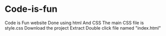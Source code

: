 # Code-is-fun
Code is Fun website Done using html And CSS
The main CSS file is style.css
Download the project
Extract
Double click file named "index.html"
